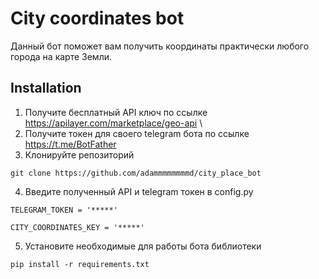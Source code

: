 
# City coordinates bot

Данный бот поможет вам получить координаты практически любого города на карте Земли.


## Installation

1. Получите бесплатный API ключ по ссылке https://apilayer.com/marketplace/geo-api \
2. Получите токен для своего telegram бота по ссылке https://t.me/BotFather
3. Клонируйте репозиторий 
```
git clone https://github.com/adammmmmmmmd/city_place_bot
```
4. Введите полученный API и telegram токен в config.py
```
TELEGRAM_TOKEN = '*****'

CITY_COORDINATES_KEY = '*****'
```
5. Установите необходимые для работы бота библиотеки
```
pip install -r requirements.txt
```
